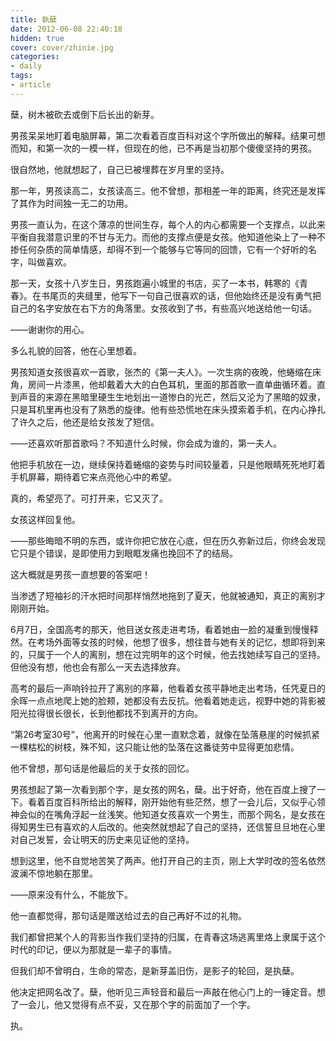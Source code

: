 ```yaml
---
title: 執蘖
date: 2012-06-08 22:40:18
hidden: true
cover: cover/zhinie.jpg
categories:
- daily
tags:
- article
---
```

蘖，树木被砍去或倒下后长出的新芽。

男孩呆呆地盯着电脑屏幕，第二次看着百度百科对这个字所做出的解释。结果可想而知，和第一次的一模一样，但现在的他，已不再是当初那个傻傻坚持的男孩。

<!-- more -->

很自然地，他就想起了，自己已被埋葬在岁月里的坚持。

那一年，男孩读高二，女孩读高三。他不曾想，那相差一年的距离，终究还是发挥了其作为时间独一无二的功用。

男孩一直认为，在这个薄凉的世间生存，每个人的内心都需要一个支撑点，以此来平衡自我潜意识里的不甘与无力。而他的支撑点便是女孩。他知道他染上了一种不掺任何杂质的简单情感，却得不到一个能够与它等同的回馈，它有一个好听的名字，叫做喜欢。

那一天，女孩十八岁生日，男孩跑遍小城里的书店，买了一本书，韩寒的《青春》。在书尾页的夹缝里，他写下一句自己很喜欢的话，但他始终还是没有勇气把自己的名字安放在右下方的角落里。女孩收到了书，有些高兴地送给他一句话。

——谢谢你的用心。

多么礼貌的回答，他在心里想着。

男孩知道女孩很喜欢一首歌，张杰的《第一夫人》。一次生病的夜晚，他蜷缩在床角，房间一片漆黑，他却戴着大大的白色耳机，里面的那首歌一直单曲循环着。直到声音的来源在黑暗里硬生生地划出一道惨白的光芒，然后又沦为了黑暗的奴隶，只是耳机里再也没有了熟悉的旋律。他有些恐慌地在床头摸索着手机，在内心挣扎了许久之后，他还是给女孩发了短信。

——还喜欢听那首歌吗？不知道什么时候，你会成为谁的，第一夫人。

他把手机放在一边，继续保持着蜷缩的姿势与时间较量着，只是他眼睛死死地盯着手机屏幕，期待着它来点亮他心中的希望。

真的，希望亮了。可打开来，它又灭了。

女孩这样回复他。

——那些晦暗不明的东西，或许你把它放在心底，但在历久弥新过后，你终会发现它只是个错误，是即使用力到眼眶发痛也挽回不了的结局。

这大概就是男孩一直想要的答案吧！

当渗透了短袖衫的汗水把时间那样悄然地拖到了夏天，他就被通知，真正的离别才刚刚开始。

6月7日，全国高考的那天，他目送女孩走进考场，看着她由一脸的凝重到慢慢释然。在考场外面等女孩的时候，他想了很多，想往昔与她有关的记忆，想即将到来的，只属于一个人的离别，想在过完明年的这个时候，他去找她续写自己的坚持。但他没有想，他也会有那么一天去选择放弃。

高考的最后一声响铃拉开了离别的序幕，他看着女孩平静地走出考场，任凭夏日的余晖一点点地爬上她的脸颊，她都没有去反抗。他看着她走远，视野中她的背影被阳光拉得很长很长，长到他都找不到离开的方向。

“第26考室30号”，他离开的时候在心里一直默念着，就像在坠落悬崖的时候抓紧一棵枯松的树枝，殊不知，这只能让他的坠落在这番徒劳中显得更加悲情。

他不曾想，那句话是他最后的关于女孩的回忆。

男孩想起了第一次看到那个字，是女孩的网名，蘖。出于好奇，他在百度上搜了一下。看着百度百科所给出的解释，刚开始他有些茫然，想了一会儿后，又似乎心领神会似的在嘴角浮起一丝浅笑。他知道女孩喜欢一个男生，而那个网名，是女孩在得知男生已有喜欢的人后改的。他突然就想起了自己的坚持，还信誓旦旦地在心里对自己发誓，会让明天的历史来见证他的坚持。

想到这里，他不自觉地苦笑了两声。他打开自己的主页，刚上大学时改的签名依然波澜不惊地躺在那里。

——原来没有什么，不能放下。

他一直都觉得，那句话是赠送给过去的自己再好不过的礼物。

我们都曾把某个人的背影当作我们坚持的归属，在青春这场逃离里烙上隶属于这个时代的印记，便以为那就是一辈子的事情。

但我们却不曾明白，生命的常态，是新芽盖旧伤，是影子的轮回，是执蘖。

他决定把网名改了。蘖，他听见三声轻音和最后一声敲在他心门上的一锤定音。想了一会儿，他又觉得有点不妥，又在那个字的前面加了一个字。

执。

<audio src="http://music.163.com/song/media/outer/url?id=478127.mp3" poster="http://p1.music.126.net/RIOvUtQejxeI5S2sP_nmiw==/3434874333355654.jpg?param=130y130" name="寂しい夜" author="三輪学" loop autoplay>
</audio>